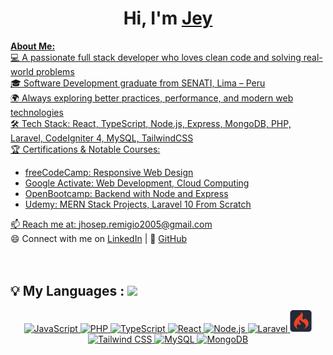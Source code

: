 # <h1 align="center">Hi, I'm <a href="https://github.com/Jeyson-Sr">Jey</h1>
    


<div>
<strong>About Me:</strong><br>
💻 A passionate full stack developer who loves clean code and solving real-world problems<br>
🎓 Software Development graduate from SENATI, Lima – Peru<br>
🌍 Always exploring better practices, performance, and modern web technologies<br>
🛠️ Tech Stack: React, TypeScript, Node.js, Express, MongoDB, PHP, Laravel, CodeIgniter 4, MySQL, TailwindCSS<br>
🏆 Certifications & Notable Courses:
<ul>
  <li>freeCodeCamp: Responsive Web Design</li>
  <li>Google Activate: Web Development, Cloud Computing</li>
  <li>OpenBootcamp: Backend with Node and Express</li>
  <li>Udemy: MERN Stack Projects, Laravel 10 From Scratch</li>
</ul>
📫 Reach me at: <a href="mailto:jhosep.remigio2005@gmail.com">jhosep.remigio2005@gmail.com</a><br>
😄 Connect with me on <a href="https://www.linkedin.com/in/jeyson-sr/">LinkedIn</a> | 📁 <a href="https://github.com/Jeyson-Sr">GitHub</a><br><br><br>

<h2><strong>💡 My Languages :</strong> <img src="https://media2.giphy.com/media/QssGEmpkyEOhBCb7e1/giphy.gif?cid=ecf05e47a0n3gi1bfqntqmob8g9aid1oyj2wr3ds3mg700bl&rid=giphy.gif" width="32px"></h2>
<p align="center">
  <a href="https://github.com/Jeyson-Sr?tab=repositories&q=&type=&language=javascript&sort=">
    <img src="https://skillicons.dev/icons?i=javascript" width="32px" alt="JavaScript" />
  </a>
  <a href="https://github.com/Jeyson-Sr?tab=repositories&q=&type=&language=php&sort=">
    <img src="https://skillicons.dev/icons?i=php" width="32px" alt="PHP" />
  </a>
  <a href="https://github.com/Jeyson-Sr?tab=repositories&q=&type=&language=ts&sort=">
    <img src="https://skillicons.dev/icons?i=ts" width="32px" alt="TypeScript" />
  </a>
  <a href="https://github.com/Jeyson-Sr?tab=repositories&q=&type=&language=reactjs&sort=">
    <img src="https://skillicons.dev/icons?i=react" width="32px" alt="React" />
  </a>
  <a href="https://github.com/Jeyson-Sr?tab=repositories&q=&type=&language=nodejs&sort=">
    <img src="https://skillicons.dev/icons?i=nodejs" width="32px" alt="Node.js" />
  </a>
  <a href="https://github.com/Jeyson-Sr?tab=repositories&q=&type=&language=laravel&sort=">
    <img src="https://skillicons.dev/icons?i=laravel" width="32px" alt="Laravel" />
  </a>
  <a href="https://github.com/Jeyson-Sr?tab=repositories&q=&type=&language=codeigniter&sort=">
    <img src="https://raw.githubusercontent.com/Jeyson-Sr/Portafolio/refs/heads/main/src/assets/icons/codeigniter.svg" width="35px" alt="CodeIgniter" />
  </a>
  <a href="https://github.com/Jeyson-Sr?tab=repositories&q=&type=&language=tailwind&sort=">
    <img src="https://skillicons.dev/icons?i=tailwind" width="32px" alt="Tailwind CSS" />
  </a>
  <a href="https://github.com/Jeyson-Sr?tab=repositories&q=&type=&language=mysql&sort=">
    <img src="https://skillicons.dev/icons?i=mysql" width="32px" alt="MySQL" />
  </a>
  <a href="https://github.com/Jeyson-Sr?tab=repositories&q=&type=&language=mongodb&sort=">
    <img src="https://skillicons.dev/icons?i=mongodb" width="32px" alt="MongoDB" />
  </a>
</p>
</div>
